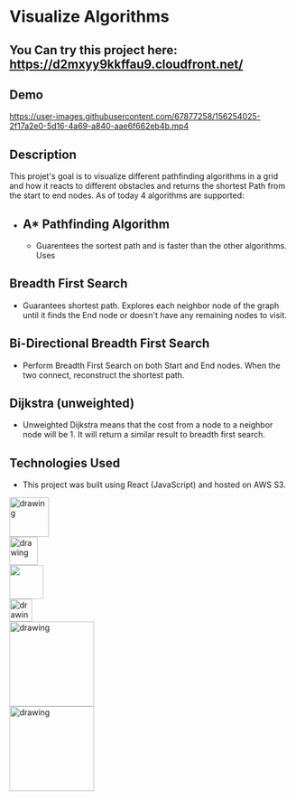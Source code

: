 # Visualize Algorithms
## You Can try this project here: https://d2mxyy9kkffau9.cloudfront.net/
## Demo
https://user-images.githubusercontent.com/67877258/156254025-2f17a2e0-5d16-4a69-a840-aae6f662eb4b.mp4

## Description

This projet's goal is to visualize different pathfinding algorithms in a grid and how it reacts to different obstacles and returns the shortest Path from the start to end nodes.
As of today 4 algorithms are supported:
* ## A* Pathfinding Algorithm
  * Guarentees the sortest path and is faster than the other algorithms. Uses 
## Breadth First Search
  * Guarantees shortest path. Explores each neighbor node of the graph until it finds the End node or doesn't have any remaining nodes to visit.
## Bi-Directional Breadth First Search
  * Perform Breadth First Search on both Start and End nodes. When the two connect, reconstruct the shortest path.
## Dijkstra (unweighted)
  * Unweighted Dijkstra means that the cost from a node to a neighbor node will be 1. It will return a similar result to breadth first search.

## Technologies Used
* This project was built using React (JavaScript) and hosted on AWS S3.

<div class="row">
<div class="column">
    <img align="left" src="https://upload.wikimedia.org/wikipedia/commons/thumb/a/a7/React-icon.svg/1200px-React-icon.svg.png" alt="drawing" width="70"/>
  </div>
  <div class="column">
    <img align="left" src="https://upload.wikimedia.org/wikipedia/commons/thumb/9/99/Unofficial_JavaScript_logo_2.svg/1200px-Unofficial_JavaScript_logo_2.svg.png" alt="drawing" width="50"/>
  </div>
  <div class="column">
    <img align="left" src="https://upload.wikimedia.org/wikipedia/commons/thumb/6/61/HTML5_logo_and_wordmark.svg/1200px-HTML5_logo_and_wordmark.svg.png" width="60"/>
  </div>
  <div class="column">
    <img align="left" src="https://upload.wikimedia.org/wikipedia/commons/thumb/d/d5/CSS3_logo_and_wordmark.svg/1200px-CSS3_logo_and_wordmark.svg.png" alt="drawing" width="40"/>
  </div>
  <div class="column">
    <img align="left" src="https://miro.medium.com/max/824/1*9RqBEDU9Mbg6XM8O6d7Q9A.png" alt="drawing" width="150"/>
  </div>
 <div class="column">
    <img align="left" src="https://www.cloudsavvyit.com/p/uploads/2019/06/55634f08.png?width=1198&trim=1,1&bg-color=000&pad=1,1" alt="drawing" width="150"/>
  </div>
</div>
